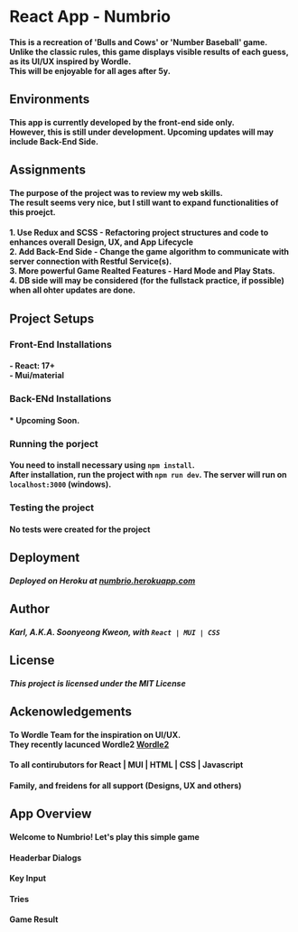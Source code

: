 # React App  - Numbrio
#### This is a recreation of 'Bulls and Cows' or 'Number Baseball' game. <br/> Unlike the classic rules, this game displays visible results of each guess, as its UI/UX inspired by Wordle. <br/> This will be enjoyable for all ages after 5y.

## Environments
#### This app is currently developed by the front-end side only. <br/> However, this is still under development. Upcoming updates will may include Back-End Side.

## Assignments
#### The purpose of the project was to review my web skills. <br/> The result seems very nice, but I still want to expand functionalities of this proejct. 
#### 1. Use Redux and SCSS - Refactoring project structures and code to enhances overall Design, UX, and App Lifecycle <br/> 2. Add Back-End Side - Change the game algorithm to communicate with server connection with Restful Service(s).<br/> 3. More powerful Game Realted Features - Hard Mode and Play Stats. <br/> 4. DB side will may be considered (for the fullstack practice, if possible) when all ohter updates are done.

## Project Setups
### Front-End Installations
#### - React: 17+ <br/> - Mui/material
### Back-ENd Installations
#### * Upcoming Soon. 
### Running the porject
#### You need to install necessary  using `npm install`.  <br/> After installation, run the project with `npm run dev`. The server will run on `localhost:3000` (windows).
### Testing the project
#### No tests were created for the project

## Deployment
##### Deployed on Heroku at <a href="https://numbrio.herokuapp.com/">numbrio.herokuapp.com</a>

## Author 
##### Karl, A.K.A. Soonyeong Kweon, with `React | MUI | CSS`

## License
##### This project is licensed under the MIT License

## Ackenowledgements
#### To Wordle Team for the inspiration on UI/UX. <br/> They recently lacunced Wordle2 <a href="https://www.wordle2.in/">Wordle2</a>
#### To all contirubutors for React | MUI | HTML | CSS | Javascript
#### Family, and freidens for all support (Designs, UX and others)

## App Overview
#### Welcome to Numbrio! Let's play this simple game
#### Headerbar Dialogs
#### Key Input
#### Tries
#### Game Result
